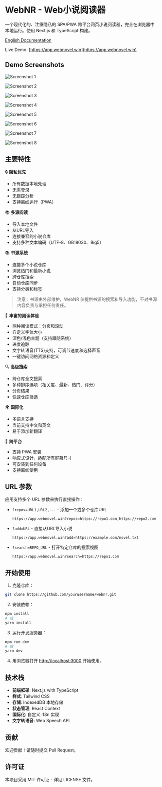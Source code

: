 # WebNR - Web小说阅读器

一个现代化的、注重隐私的 SPA/PWA 跨平台网页小说阅读器，完全在浏览器中本地运行。使用 Next.js 和 TypeScript 构建。

[English Documentation](README.md)

Live Demo: [https://app.webnovel.win](https://app.webnovel.win)

## Demo Screenshots

![Screenshot 1](imgs/Screenshot%202025-02-09%20174556.png)

![Screenshot 2](imgs/Screenshot%202025-02-09%20174735.png)

![Screenshot 3](imgs/Screenshot%202025-02-09%20174807.png)

![Screenshot 4](imgs/Screenshot%202025-02-09%20174820.png)

![Screenshot 5](imgs/Screenshot%202025-02-09%20174833.png)

![Screenshot 6](imgs/Screenshot%202025-02-09%20174855.png)

![Screenshot 7](imgs/Screenshot%202025-02-09%20174925.png)

![Screenshot 8](imgs/Screenshot%202025-02-09%20174925.png)

## 主要特性

🔒 **隐私优先**

- 所有数据本地处理
- 无需登录
- 无跟踪分析
- 支持离线运行（PWA）

📚 **多源阅读**

- 导入本地文件
- 从URL导入
- 连接兼容的小说仓库
- 支持多种文本编码（UTF-8、GB18030、Big5）

📚 **书源系统**

- 连接多个小说仓库
- 浏览热门和最新小说
- 跨仓库搜索
- 自动仓库同步
- 支持分类和标签

> 注意：书源由外部维护，WebNR 仅提供书源的搜索和导入功能，不对书源内容负责与承担任何责任。

📖 **丰富的阅读体验**
  
- 两种阅读模式：分页和滚动
- 自定义字体大小
- 深色/浅色主题（支持跟随系统）
- 进度追踪
- 文字转语音(TTS)支持，可调节速度和选择声音
- 一键访问网络资源和定义

🔍 **高级搜索**

- 跨仓库全文搜索
- 多种排序选项（相关度、最新、热门、评分）
- 分页结果
- 快速仓库筛选

🌍 **国际化**

- 多语言支持
- 当前支持中文和英文
- 易于添加新翻译

📱 **跨平台**

- 支持 PWA 安装
- 响应式设计，适配所有屏幕尺寸
- 可安装到任何设备
- 支持离线使用

## URL 参数

应用支持多个 URL 参数来执行直接操作：

- `?repos=URL1,URL2,...` - 添加一个或多个仓库URL
  ```
  https://app.webnovel.win?repos=https://repo1.com,https://repo2.com
  ```

- `?add=URL` - 直接从URL导入小说
  ```
  https://app.webnovel.win?add=https://example.com/novel.txt
  ```

- `?search=REPO_URL` - 打开特定仓库的搜索视图
  ```
  https://app.webnovel.win?search=https://repo1.com
  ```

## 开始使用

1. 克隆仓库：
```bash
git clone https://github.com/yourusername/webnr.git
```

2. 安装依赖：
```bash
npm install
# 或
yarn install
```

3. 运行开发服务器：
```bash
npm run dev
# 或
yarn dev
```

4. 用浏览器打开 [http://localhost:3000](http://localhost:3000) 开始使用。

## 技术栈

- **前端框架**: Next.js with TypeScript
- **样式**: Tailwind CSS
- **存储**: IndexedDB 本地存储
- **状态管理**: React Context
- **国际化**: 自定义 i18n 实现
- **文字转语音**: Web Speech API

## 贡献

欢迎贡献！请随时提交 Pull Request。

## 许可证

本项目采用 MIT 许可证 - 详见 LICENSE 文件。 

